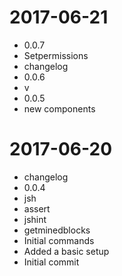2017-06-21
==========

  * 0.0.7
  * Setpermissions
  * changelog
  * 0.0.6
  * v
  * 0.0.5
  * new components

2017-06-20
==========

  * changelog
  * 0.0.4
  * jsh
  * assert
  * jshint
  * getminedblocks
  * Initial commands
  * Added a basic setup
  * Initial commit
